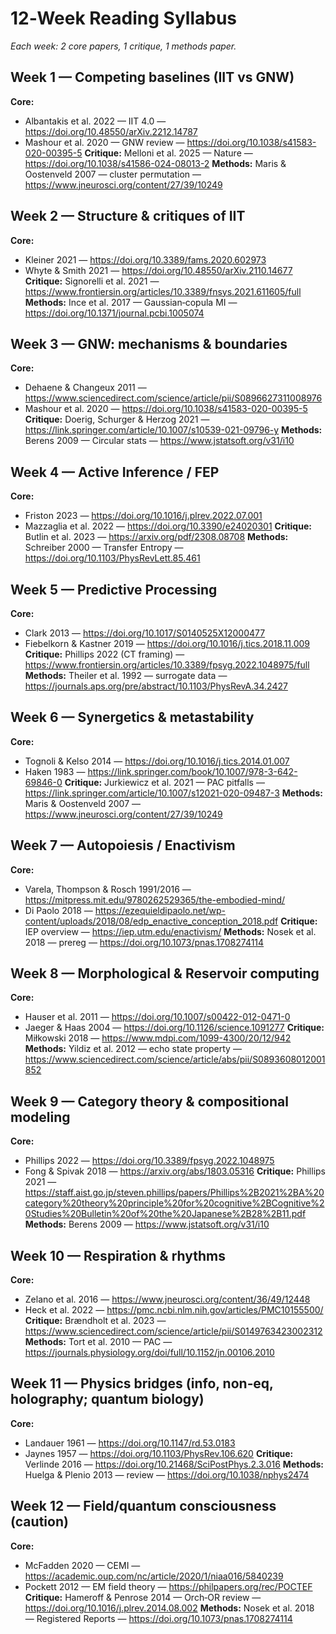 # 12‑Week Reading Syllabus
_Each week: 2 core papers, 1 critique, 1 methods paper._

## Week 1 — Competing baselines (IIT vs GNW)
**Core:**
- Albantakis et al. 2022 — IIT 4.0 — https://doi.org/10.48550/arXiv.2212.14787
- Mashour et al. 2020 — GNW review — https://doi.org/10.1038/s41583-020-00395-5
**Critique:** Melloni et al. 2025 — Nature — https://doi.org/10.1038/s41586-024-08013-2
**Methods:** Maris & Oostenveld 2007 — cluster permutation — https://www.jneurosci.org/content/27/39/10249

## Week 2 — Structure & critiques of IIT
**Core:**
- Kleiner 2021 — https://doi.org/10.3389/fams.2020.602973
- Whyte & Smith 2021 — https://doi.org/10.48550/arXiv.2110.14677
**Critique:** Signorelli et al. 2021 — https://www.frontiersin.org/articles/10.3389/fnsys.2021.611605/full
**Methods:** Ince et al. 2017 — Gaussian‑copula MI — https://doi.org/10.1371/journal.pcbi.1005074

## Week 3 — GNW: mechanisms & boundaries
**Core:**
- Dehaene & Changeux 2011 — https://www.sciencedirect.com/science/article/pii/S0896627311008976
- Mashour et al. 2020 — https://doi.org/10.1038/s41583-020-00395-5
**Critique:** Doerig, Schurger & Herzog 2021 — https://link.springer.com/article/10.1007/s10539-021-09796-y
**Methods:** Berens 2009 — Circular stats — https://www.jstatsoft.org/v31/i10

## Week 4 — Active Inference / FEP
**Core:**
- Friston 2023 — https://doi.org/10.1016/j.plrev.2022.07.001
- Mazzaglia et al. 2022 — https://doi.org/10.3390/e24020301
**Critique:** Butlin et al. 2023 — https://arxiv.org/pdf/2308.08708
**Methods:** Schreiber 2000 — Transfer Entropy — https://doi.org/10.1103/PhysRevLett.85.461

## Week 5 — Predictive Processing
**Core:**
- Clark 2013 — https://doi.org/10.1017/S0140525X12000477
- Fiebelkorn & Kastner 2019 — https://doi.org/10.1016/j.tics.2018.11.009
**Critique:** Phillips 2022 (CT framing) — https://www.frontiersin.org/articles/10.3389/fpsyg.2022.1048975/full
**Methods:** Theiler et al. 1992 — surrogate data — https://journals.aps.org/pre/abstract/10.1103/PhysRevA.34.2427

## Week 6 — Synergetics & metastability
**Core:**
- Tognoli & Kelso 2014 — https://doi.org/10.1016/j.tics.2014.01.007
- Haken 1983 — https://link.springer.com/book/10.1007/978-3-642-69846-0
**Critique:** Jurkiewicz et al. 2021 — PAC pitfalls — https://link.springer.com/article/10.1007/s12021-020-09487-3
**Methods:** Maris & Oostenveld 2007 — https://www.jneurosci.org/content/27/39/10249

## Week 7 — Autopoiesis / Enactivism
**Core:**
- Varela, Thompson & Rosch 1991/2016 — https://mitpress.mit.edu/9780262529365/the-embodied-mind/
- Di Paolo 2018 — https://ezequieldipaolo.net/wp-content/uploads/2018/08/edp_enactive_conception_2018.pdf
**Critique:** IEP overview — https://iep.utm.edu/enactivism/
**Methods:** Nosek et al. 2018 — prereg — https://doi.org/10.1073/pnas.1708274114

## Week 8 — Morphological & Reservoir computing
**Core:**
- Hauser et al. 2011 — https://doi.org/10.1007/s00422-012-0471-0
- Jaeger & Haas 2004 — https://doi.org/10.1126/science.1091277
**Critique:** Miłkowski 2018 — https://www.mdpi.com/1099-4300/20/12/942
**Methods:** Yildiz et al. 2012 — echo state property — https://www.sciencedirect.com/science/article/abs/pii/S0893608012001852

## Week 9 — Category theory & compositional modeling
**Core:**
- Phillips 2022 — https://doi.org/10.3389/fpsyg.2022.1048975
- Fong & Spivak 2018 — https://arxiv.org/abs/1803.05316
**Critique:** Phillips 2021 — https://staff.aist.go.jp/steven.phillips/papers/Phillips%2B2021%2BA%20category%20theory%20principle%20for%20cognitive%2BCognitive%20Studies%20Bulletin%20of%20the%20Japanese%2B28%2B11.pdf
**Methods:** Berens 2009 — https://www.jstatsoft.org/v31/i10

## Week 10 — Respiration & rhythms
**Core:**
- Zelano et al. 2016 — https://www.jneurosci.org/content/36/49/12448
- Heck et al. 2022 — https://pmc.ncbi.nlm.nih.gov/articles/PMC10155500/
**Critique:** Brændholt et al. 2023 — https://www.sciencedirect.com/science/article/pii/S0149763423002312
**Methods:** Tort et al. 2010 — PAC — https://journals.physiology.org/doi/full/10.1152/jn.00106.2010

## Week 11 — Physics bridges (info, non‑eq, holography; quantum biology)
**Core:**
- Landauer 1961 — https://doi.org/10.1147/rd.53.0183
- Jaynes 1957 — https://doi.org/10.1103/PhysRev.106.620
**Critique:** Verlinde 2016 — https://doi.org/10.21468/SciPostPhys.2.3.016
**Methods:** Huelga & Plenio 2013 — review — https://doi.org/10.1038/nphys2474

## Week 12 — Field/quantum consciousness (caution)
**Core:**
- McFadden 2020 — CEMI — https://academic.oup.com/nc/article/2020/1/niaa016/5840239
- Pockett 2012 — EM field theory — https://philpapers.org/rec/POCTEF
**Critique:** Hameroff & Penrose 2014 — Orch‑OR review — https://doi.org/10.1016/j.plrev.2014.08.002
**Methods:** Nosek et al. 2018 — Registered Reports — https://doi.org/10.1073/pnas.1708274114

